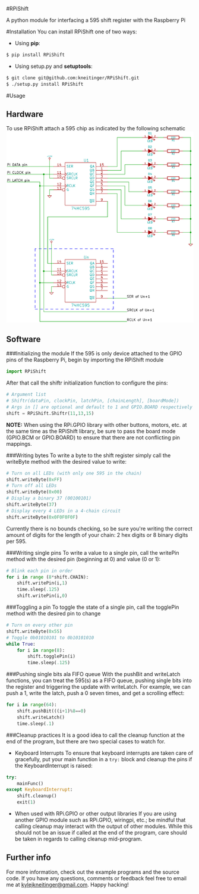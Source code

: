 #RPiShift

A python module for interfacing a 595 shift register with the Raspberry Pi

#Installation
You can install RPiShift one of two ways:
* Using **pip**:
```sh
$ pip install RPiShift
```

* Using setup.py and **setuptools**:
```sh
$ git clone git@github.com:kneitinger/RPiShift.git
$ ./setup.py install RPiShift
```
#Usage

## Hardware
To use RPiShift attach a 595 chip as indicated by the following schematic ![595_Pi_schematic](./schematics/generic_schematic.jpg)

## Software

###Initializing the module
If the 595 is only device attached to the GPIO pins of the Raspberry Pi, begin
by importing the RPiShift module
```python
import RPiShift
```
After that call the shiftr initialization function to configure the pins:
```python
# Argument list
# Shiftr(dataPin, clockPin, latchPin, [chainLength], [boardMode])
# Args in [] are optional and default to 1 and GPIO.BOARD respectively
shift = RPiShift.Shiftr(11,13,15)
```
**NOTE:** When using the RPi.GPIO library with other buttons, motors, etc. at
the same time as the RPiShift library, be sure to pass the board mode (GPIO.BCM
or GPIO.BOARD) to ensure that there are not conflicting pin mappings.

###Writing bytes
To write a byte to the shift register simply call the writeByte method with the
desired value to write:
```python
# Turn on all LEDs (with only one 595 in the chain)
shift.writeByte(0xFF)
# Turn off all LEDs
shift.writeByte(0x00)
# Display a binary 37 (00100101)
shift.writeByte(37)
# Display every 4 LEDs in a 4-chain circuit
shift.writeByte(0x0F0F0F0F)
```
Currently there is no bounds checking, so be sure you're writing the correct
amount of digits for the length of your chain: 2 hex digits or 8 binary
digits per 595.

###Writing single pins
To write a value to a single pin, call the writePin method with the desired pin
(beginning at 0) and value (0 or 1):
```python
# Blink each pin in order
for i in range (8*shift.CHAIN):
    shift.writePin(i,1)
    time.sleep(.125)
    shift.writePin(i,0)
```

###Toggling a pin
To toggle the state of a single pin, call the togglePin method with the desired
pin to change
```python
# Turn on every other pin
shift.writeByte(0x55)
# Toggle 0b01010101 to 0b10101010
while True:
    for i in range(8):
        shift.togglePin(i)
        time.sleep(.125)
```

###Pushing single bits ala FIFO queue
With the pushBit and writeLatch functions, you can treat the 595(s) as a FIFO
queue, pushing single bits into the register and triggering the update with
writeLatch.
For example, we can push a 1, write the latch, push a 0 seven times, and get a
scrolling effect:
```python
for i in range(64):
    shift.pushBit(((i+1)%8==0)
    shift.writeLatch()
    time.sleep(.1)
```

###Cleanup practices
It is a good idea to call the cleanup function at the end of the program, but
there are two special cases to watch for.
* Keyboard Interrupts
To ensure that keyboard interrupts are taken care of gracefully, put your main
function in a `try:` block and cleanup the pins if the KeyboardInterrupt is
raised:
```python
try:
    mainFunc()
except KeyboardInterrupt:
    shift.cleanup()
    exit(1)
```
* When used with RPi.GPIO or other output libraries
If you are using another GPIO module such as RPi.GPIO, wiringpi, etc.; be
mindful that calling cleanup may interact with the output of other modules.
While this should not be an issue if called at the end of the program, care
should be taken in regards to calling cleanup mid-program.

## Further info
For more information, check out the example programs and the source code.
If you have any questions, comments or feedback feel free to email me at
[kylejkneitinger@gmail.com](kylejkneitinger@gmail.com).  Happy hacking!
